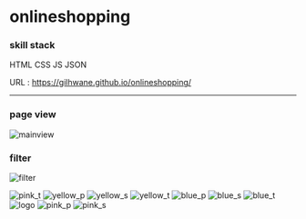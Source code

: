 # onlineshopping

### skill stack
HTML CSS JS JSON

URL : https://gilhwane.github.io/onlineshopping/

<hr>

### page view
![mainview](https://user-images.githubusercontent.com/63918911/99047865-2d69bc80-25d8-11eb-9c6d-c2b7b7c8d8ae.PNG)

### filter 
![filter](https://user-images.githubusercontent.com/63918911/99047870-2e9ae980-25d8-11eb-8f9c-4f0fa8a024bb.PNG)


![pink_t](https://user-images.githubusercontent.com/63918911/99049101-ca792500-25d9-11eb-8b2d-343df09a6bcd.png)
![yellow_p](https://user-images.githubusercontent.com/63918911/99049102-cb11bb80-25d9-11eb-9a37-351dcfa21e04.png)
![yellow_s](https://user-images.githubusercontent.com/63918911/99049104-cbaa5200-25d9-11eb-97ed-e84a25c8a617.png)
![yellow_t](https://user-images.githubusercontent.com/63918911/99049106-cbaa5200-25d9-11eb-918e-5a0d35ca3241.png)
![blue_p](https://user-images.githubusercontent.com/63918911/99049108-cc42e880-25d9-11eb-9bfd-94bb5898afa1.png)
![blue_s](https://user-images.githubusercontent.com/63918911/99049110-cc42e880-25d9-11eb-928a-3efcfcc5c133.png)
![blue_t](https://user-images.githubusercontent.com/63918911/99049111-ccdb7f00-25d9-11eb-8974-1fad7f179b2a.png)
![logo](https://user-images.githubusercontent.com/63918911/99049113-ccdb7f00-25d9-11eb-8700-ea04f4d766bc.png)
![pink_p](https://user-images.githubusercontent.com/63918911/99049115-cd741580-25d9-11eb-95aa-6a2e66e05171.png)
![pink_s](https://user-images.githubusercontent.com/63918911/99049117-cd741580-25d9-11eb-9e06-1352f5feeed3.png)
